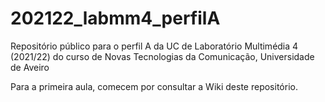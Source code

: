 # 202122_labmm4_perfilA
Repositório público para o perfil A da UC de Laboratório Multimédia 4 (2021/22) do curso de Novas Tecnologias da Comunicação, Universidade de Aveiro 

Para a primeira aula, comecem por consultar a Wiki deste repositório.
